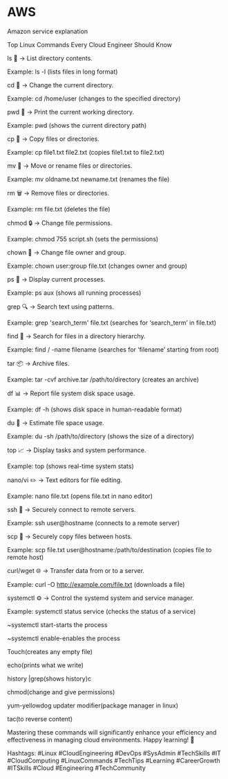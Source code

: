 # AWS
Amazon service explanation

Top Linux Commands Every Cloud Engineer Should Know

ls 📂 → List directory contents.

Example: ls -l (lists files in long format)

cd 📁 → Change the current directory.

Example: cd /home/user (changes to the specified directory)

pwd 📍 → Print the current working directory.

Example: pwd (shows the current directory path)

cp 📄 → Copy files or directories.

Example: cp file1.txt file2.txt (copies file1.txt to file2.txt)

mv 🚚 → Move or rename files or directories.

Example: mv oldname.txt newname.txt (renames the file)

rm 🗑️ → Remove files or directories.

Example: rm file.txt (deletes the file)

chmod 🔒 → Change file permissions.

Example: chmod 755 script.sh (sets the permissions)

chown 👤 → Change file owner and group.

Example: chown user:group file.txt (changes owner and group)

ps 🧩 → Display current processes.

Example: ps aux (shows all running processes)

grep 🔍 → Search text using patterns.

Example: grep 'search_term' file.txt (searches for ‘search_term’ in file.txt)

find 🔎 → Search for files in a directory hierarchy.

Example: find / -name filename (searches for ‘filename’ starting from root)

tar 📦 → Archive files.

Example: tar -cvf archive.tar /path/to/directory (creates an archive)

df 📊 → Report file system disk space usage.

Example: df -h (shows disk space in human-readable format)

du 📏 → Estimate file space usage.

Example: du -sh /path/to/directory (shows the size of a directory)

top 📈 → Display tasks and system performance.

Example: top (shows real-time system stats)

nano/vi ✏️ → Text editors for file editing.

Example: nano file.txt (opens file.txt in nano editor)

ssh 🔐 → Securely connect to remote servers.

Example: ssh user@hostname (connects to a remote server)

scp 🚀 → Securely copy files between hosts.

Example: scp file.txt user@hostname:/path/to/destination (copies file to remote host)

curl/wget 🌐 → Transfer data from or to a server.

Example: curl -O http://example.com/file.txt (downloads a file)

systemctl ⚙️ → Control the systemd system and service manager.

Example: systemctl status service (checks the status of a service)

~systemctl start-starts the process

~systemctl enable-enables the process

Touch(creates any empty file)

echo(prints what we write)

history |grep(shows history)c

chmod(change and give permissions)

yum-yellowdog updater modifier(package manager in linux)

tac(to reverse content)

Mastering these commands will significantly enhance your efficiency and effectiveness in managing cloud environments. Happy learning! 🚀

Hashtags: #Linux #CloudEngineering #DevOps #SysAdmin #TechSkills #IT #CloudComputing #LinuxCommands #TechTips #Learning #CareerGrowth #ITSkills #Cloud #Engineering #TechCommunity
